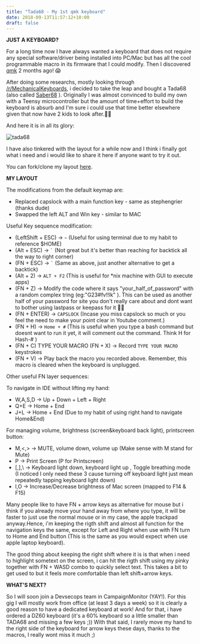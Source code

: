 ```yaml
---
title: "Tada68 - My 1st qmk keyboard"
date: 2018-09-13T11:57:12+10:00
draft: false
---
```


__JUST A KEYBOARD?__

For a long time now I have always wanted a keyboard that does not require any special software/driver being installed into PC/Mac but has all the cool programmable macro in its firmware that I could modify. Then I discovered [qmk](https://github.com/qmk/qmk_firmware) 2 months ago! 😱

After doing some researchs, mostly looking through [/r/MechanicalKeyboards](https://www.reddit.com/r/MechanicalKeyboards), i decided to take the leap and bought a Tada68 (also called [Saber68](https://www.originativeco.com/) ). Originally I was almost convinced to build my own with a Teensy microcontroller but the amount of time+effort to build the keyboard is absurb and I'm sure i could use that time better elsewhere given that now have 2 kids to look after.🤷‍♂️  

And here it is in all its glory:

![tada68](/static/tada68.jpeg)

I have also tinkered with the layout for a while now and I think i finally got what i need and i would like to share it here if anyone want to try it out.

You can fork/clone my layout [here](https://github.com/santrancisco/qmk_firmware/tree/master/keyboards/tada68/keymaps/santrancisco). 


__MY LAYOUT__

The modifications from the default keymap are:

 - Replaced capslock with a main function key - same as stephengrier (thanks dude)
 - Swapped the left ALT and Win key - similar to MAC

Useful Key sequence modification:

 - (LeftShift + ESC) -> `~`   (Useful for using terminal due to my habit to reference $HOME)
 - (Alt + ESC)       -> `` ` ``  (Not great but it's better than reaching for backtick all the way to right corner)
 - (FN  + ESC)       -> `` ` ``  (Same as above, just another alternative to get a backtick)
 - (Alt + 2)         -> `ALT + F2` (This is useful for *nix machine with GUI to execute apps)
 - (FN + Z)        -> Modify the code where it says "your_half_of_password" with a random complex tring (eg:"G23#fv!!lk" ). This can be used as another half of your password for site you don't really care about and dont want to bother using lastpass or keepass for it 🤷‍♂️
 - (FN +  ENTER)     -> `CAPSLOCK`  (Incase you miss capslock so much or you feel the need to make your point clear in Youtube comment.)
 - (FN  + H)         -> `Home + #` (This is useful when you type a bash command but doesnt want to run it yet, it will comment out the command. Think H for Hash-# )
 - (FN + C) TYPE YOUR MACRO (FN + X) -> Record `TYPE YOUR MACRO` keystrokes
 - (FN + V)        -> Play back the macro you recorded above. Remember, this macro is cleared when the keyboard is unplugged.



Other useful FN layer sequences:

To navigate in IDE without lifting my hand:

 - W,A,S,D -> Up + Down + Left + Right  
 - Q+E     -> Home + End
 - J+L     -> Home + End (Due to my habit of using right hand to navigate Home&End) 

For managing volume, brightness (screen&keyboard back light), printscreen button:

 - M,<,>   -> MUTE, volume down, volume up (Make sense with M stand for Mute)
 - P       -> Print Screen (P for Printscreen)
 - [,],\   -> Keyboard light down, keyboard light up , Toggle breathing mode (I noticed I only need these 3 cause turning off keyboard light just mean repeatedly tapping keyboard light down)
 - I,O     -> Increase/Decrease brightness of Mac screen (mapped to F14 & F15)
 

Many people like to have FN + arrow keys as alternative for mouse but i think if you already move your hand away from where you type, it will be faster to just use the normal mouse or in my case, the apple trackpad anyway.Hence, i'm keeping the rigth shift and almost all function for the navigation keys the same, except for Left and Right when use with FN turn to Home and End button (This is the same as you would expect when use apple laptop keyboard). 

The good thing about keeping the right shift where it is is that when i need to highlight sometext on the screen, i can hit the rigth shift using my pinky together with FN + WASD combo to quickly select text. This takes a bit to get used to but it feels more comfortable than left shift+arrow keys. 


__WHAT'S NEXT?__

So I will soon join a Devsecops team in CampaignMonitor (YAY!). For this gig I will mostly work from office (at least 3 days a week) so it is clearly a good reason to have a dedicated keyboard at work! And for that, i have ordered a DZ60 keyboard (it's a 60% keyboard so a little smaller than TADA68 and missing a few keys ;)) With that said, I rarely move my hand to the right side of the keyboard for arrow keys these days, thanks to the macros, I really wont miss it much ;) 